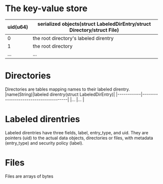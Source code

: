 # The key-value store
|uid(u64)|serialized objects(struct LabeledDirEntry/struct Directory/struct File)|
|--------|-----------------------------------------------------------------------|
|0       |the root directory's labeled direntry                                  |
|1       |the root directory                                                     |
|...     |...                                                                    |

# Directories
Directories are tables mapping names to their labeled direntry.
|name(String)|labeled direntry(struct LabeledDirEntry)|
|------------|----------------------------------------|
|...         |...                                     |

# Labeled direntries
Labeled direntries have three fields, label, entry\_type, and uid. They are pointers
(uid) to the actual data objects, directories or files, with metadata (entry\_type)
and security policy (label).

# Files
Files are arrays of bytes
